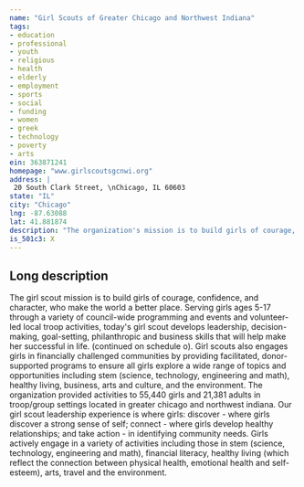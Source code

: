 ```yaml
---
name: "Girl Scouts of Greater Chicago and Northwest Indiana"
tags:
- education
- professional
- youth
- religious
- health
- elderly
- employment
- sports
- social
- funding
- women
- greek
- technology
- poverty
- arts
ein: 363871241
homepage: "www.girlscoutsgcnwi.org"
address: |
 20 South Clark Street, \nChicago, IL 60603
state: "IL"
city: "Chicago"
lng: -87.63088
lat: 41.881874
description: "The organization's mission is to build girls of courage, confidence, and character, who make the world a better place. "
is_501c3: X
---
```


## Long description

The girl scout mission is to build girls of courage, confidence, and character, who make the world a better place. Serving girls ages 5-17 through a variety of council-wide programming and events and volunteer-led local troop activities, today's girl scout develops leadership, decision-making, goal-setting, philanthropic and business skills that will help make her successful in life. (continued on schedule o). Girl scouts also engages girls in financially challenged communities by providing facilitated, donor-supported programs to ensure all girls explore a wide range of topics and opportunities including stem (science, technology, engineering and math), healthy living, business, arts and culture, and the environment. The organization provided activities to 55,440 girls and 21,381 adults in troop/group settings located in greater chicago and northwest indiana. Our girl scout leadership experience is where girls: discover - where girls discover a strong sense of self; connect - where girls develop healthy relationships; and take action - in identifying community needs. Girls actively engage in a variety of activities including those in stem (science, technology, engineering and math), financial literacy, healthy living (which reflect the connection between physical health, emotional health and self-esteem), arts, travel and the environment. 
